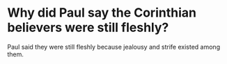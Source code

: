 # Why did Paul say the Corinthian believers were still fleshly?

Paul said they were still fleshly because jealousy and strife existed among them.
